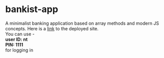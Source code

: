 # bankist-app
A minimalist banking application based on array methods and modern JS concepts.
Here is a <a href='https://noeltom787.github.io/bankist-app/' target='_blank'>link</a> to the deployed site.<br>
You can use - <br>
      <b>user ID: nt<br>
      PIN: 1111</b><br>
for logging in
